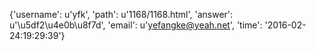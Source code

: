 {'username': u'yfk', 'path': u'1168/1168.html', 'answer': u'\u5df2\u4e0b\u8f7d', 'email': u'yefangke@yeah.net', 'time': '2016-02-24:19:29:39'}